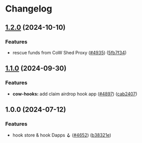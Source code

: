 # Changelog

## [1.2.0](https://github.com/cowprotocol/cowswap/compare/cowswap-abis-v1.1.0...cowswap-abis-v1.2.0) (2024-10-10)


### Features

* rescue funds from CoW Shed Proxy ([#4935](https://github.com/cowprotocol/cowswap/issues/4935)) ([5fb7f34](https://github.com/cowprotocol/cowswap/commit/5fb7f344bec8dfd26177f62c765ed1e589c56a56))

## [1.1.0](https://github.com/cowprotocol/cowswap/compare/cowswap-abis-v1.0.0...cowswap-abis-v1.1.0) (2024-09-30)


### Features

* **cow-hooks:** add claim airdrop hook app  ([#4897](https://github.com/cowprotocol/cowswap/issues/4897)) ([cab2407](https://github.com/cowprotocol/cowswap/commit/cab240778128dfbdd29f0873062a39b23695d577))

## 1.0.0 (2024-07-12)


### Features

* hook store & hook Dapps 🪝 ([#4652](https://github.com/cowprotocol/cowswap/issues/4652)) ([b38321e](https://github.com/cowprotocol/cowswap/commit/b38321e0665e1ad5f0633868f8934128601ad313))

